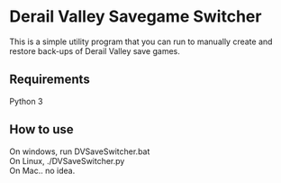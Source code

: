 # Derail Valley Savegame Switcher
This is a simple utility program that you can run to manually create and restore back-ups of Derail Valley save games.

## Requirements
Python 3

## How to use
On windows, run DVSaveSwitcher.bat  
On Linux, ./DVSaveSwitcher.py  
On Mac.. no idea.  
